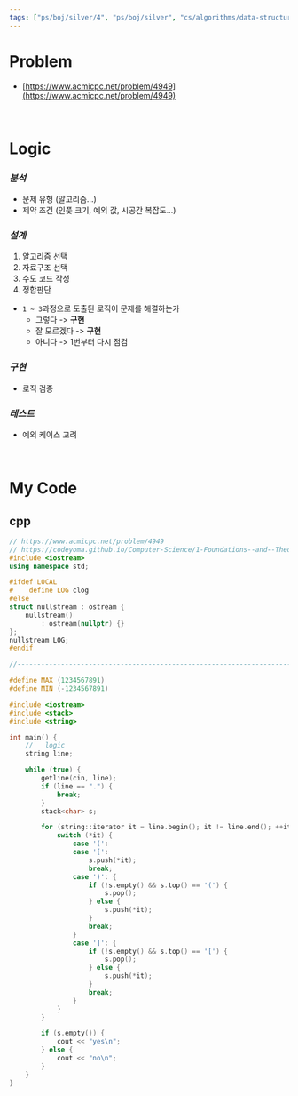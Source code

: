 ```yaml
---
tags: ["ps/boj/silver/4", "ps/boj/silver", "cs/algorithms/data-structures/ps","cs/algorithms/string/ps","cs/algorithms/stack/ps"]
---
```


# Problem
- [https://www.acmicpc.net/problem/4949](https://www.acmicpc.net/problem/4949)

<br/>

# Logic

### *분석*
- 문제 유형 (알고리즘...)
- 제약 조건 (인풋 크기, 예외 값, 시공간 복잡도...)

### *설계*
1. 알고리즘 선택
2. 자료구조 선택
3. 수도 코드 작성
4. 정합판단
  - `1 ~ 3`과정으로 도출된 로직이 문제를 해결하는가
    - 그렇다 -> **구현**
    - 잘 모르겠다 -> **구현**
    - 아니다 -> 1번부터 다시 점검

### *구현*
- 로직 검증

### *테스트*
- 예외 케이스 고려

<br/>

# My Code
## cpp
```cpp title="boj/4949.cpp"
// https://www.acmicpc.net/problem/4949
// https://codeyoma.github.io/Computer-Science/1-Foundations--and--Theory/Algorithms/ps/boj/4949/4949
#include <iostream>
using namespace std;

#ifdef LOCAL
#    define LOG clog
#else
struct nullstream : ostream {
    nullstream()
        : ostream(nullptr) {}
};
nullstream LOG;
#endif

//--------------------------------------------------------------------------------------------------

#define MAX (1234567891)
#define MIN (-1234567891)

#include <iostream>
#include <stack>
#include <string>

int main() {
    //   logic
    string line;

    while (true) {
        getline(cin, line);
        if (line == ".") {
            break;
        }
        stack<char> s;

        for (string::iterator it = line.begin(); it != line.end(); ++it) {
            switch (*it) {
                case '(':
                case '[':
                    s.push(*it);
                    break;
                case ')': {
                    if (!s.empty() && s.top() == '(') {
                        s.pop();
                    } else {
                        s.push(*it);
                    }
                    break;
                }
                case ']': {
                    if (!s.empty() && s.top() == '[') {
                        s.pop();
                    } else {
                        s.push(*it);
                    }
                    break;
                }
            }
        }

        if (s.empty()) {
            cout << "yes\n";
        } else {
            cout << "no\n";
        }
    }
}

```
